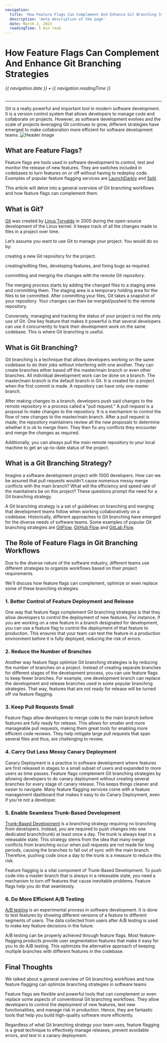 ```yaml
---
navigation:
  title: 'How Feature Flags Can Complement And Enhance Git Branching Strategies'
  description: 'meta description of the page'
  date: March 2, 2023
  readingTime: 5 min read
---
```


# How Feature Flags Can Complement And Enhance Git Branching Strategies

<h6>

  {{ navigation.date }} &bull; {{ navigation.readingTime }}

</h6>

---

Git is a really powerful and important tool in modern software development. It is a version control system that allows developers to manage code and collaborate on projects. However, as software development evolves and the scale of projects leveraging Git continues to grow, different strategies have emerged to make collaboration more efficient for software development teams.
![Header Image](/img/featureFlagsHeader.jpeg)

## What are Feature Flags?

Feature flags are tools used in software development to control, test and monitor the release of new features. They are switches included in codebases to turn features on or off without having to redeploy code. Examples of popular feature flagging services are [LaunchDarkly](https://launchdarkly.com/) and [Split](https://www.split.io/product/feature-flags/).

This article will delve into a general overview of Git branching workflows and how feature flags can complement them.

## What is Git?

[Git](https://git-scm.com/) was created by [Linus Torvalds](https://github.com/torvalds) in 2005 during the open-source development of the Linux kernel. It keeps track of all the changes made to files in a project over time.

Let’s assume you want to use Git to manage your project. You would do so by:

creating a new Git repository for the project.

creating/editing files, developing features, and fixing bugs as required.

committing and merging the changes with the remote Git repository.

The merging process starts by adding the changed files to a staging area and committing them. The staging area is a temporary holding area for the files to be committed. After committing your files, Git takes a snapshot of your repository. Your changes can then be merged/pushed to the remote repository.

Conversely, managing and tracking the status of your project is not the only use of Git. One key feature that makes it powerful is that several developers can use it concurrently to track their development work on the same codebase. This is where Git branching is useful.

## What is Git Branching?

Git branching is a technique that allows developers working on the same codebase to do their jobs without interfering with one another. They can create branches either based off the master/main branch or even other branches. All individual development work can be done on a branch. The master/main branch is the default branch in Git. It is created for a project when the first commit is made. A repository can have only one master branch.

After making changes to a branch, developers push said changes to the remote repository in a process called a "pull request." A pull request is a proposal to make changes to the repository. It is a mechanism to control the flow of new changes to the master/main branch. After a pull request is made, the repository maintainers review all the new proposals to determine whether it is ok to merge them. They then fix any conflicts they encounter and merge the changes as required.

Additionally, you can always pull the main remote repository to your local machine to get an up-to-date status of the project.

## What is a Git Branching Strategy?

Imagine a software development project with 1000 developers. How can we be assured that pull requests wouldn't cause numerous messy merge conflicts with the main branch? What will the efficiency and speed rate of the maintainers be on this project? These questions prompt the need for a Git branching strategy.

A Git branching strategy is a set of guidelines on branching and merging that development teams follow when working collaboratively on a codebase. Historically, different approaches to Git branching have emerged for the diverse needs of software teams. Some examples of popular Git branching strategies are [GitFlow](https://www.atlassian.com/git/tutorials/comparing-workflows/gitflow-workflow), [GitHub Flow](https://docs.github.com/en/get-started/quickstart/github-flow) and [GitLab Flow](https://about.gitlab.com/topics/version-control/what-is-gitlab-flow/).

## The Role of Feature Flags in Git Branching Workflows

Due to the diverse nature of the software industry, different teams use different strategies to organize workflows based on their project requirements.

We'll discuss how feature flags can complement, optimize or even replace some of these branching strategies.

### 1. Better Control of Feature Deployment and Release

One way that feature flags complement Git branching strategies is that they allow developers to control the deployment of new features. For instance, if you are working on a new feature in a branch designated for development, you can use a feature flag to control the deployment of that feature to production. This ensures that your team can test the feature in a production environment before it is fully deployed, reducing the risk of errors.

### 2. Reduce the Number of Branches

Another way feature flags optimize Git branching strategies is by reducing the number of branches on a project. Instead of creating separate branches for different stages of the development process, you can use feature flags to keep fewer branches. For example, one development branch can replace the development and release branches used in some popular branching strategies. That way, features that are not ready for release will be turned off via feature flagging.

### 3. Keep Pull Requests Small

Feature flags allow developers to merge code to the main branch before features are fully ready for release. This allows for smaller and more manageable pull requests, making them great tools for enabling more efficient code reviews. They help mitigate large pull requests that span several files and thus, are challenging to review.

### 4. Carry Out Less Messy Canary Deployment

Canary Deployment is a practice in software development where features are first released in stages to a small subset of users and expanded to more users as time passes. Feature flags complement Git branching strategies by allowing developers to do canary deployment without creating several branches for every stage of canary release. This keeps things cleaner and easier to navigate. Many feature flagging services come with a feature management dashboard that makes it easy to do Canary Deployment, even if you're not a developer.

### 5. Enable Seamless Trunk-Based Development

[Trunk-Based Development](https://trunkbaseddevelopment.com/) is a branching strategy requiring no branching from developers. Instead, you are required to push changes into one dedicated branch(trunk) at least once a day. The trunk is always kept in a releasable state. This strategy stems from the idea that many merge conflicts from branching occur when pull requests are not made for long periods, causing the branches to fall out of sync with the main branch. Therefore, pushing code once a day to the trunk is a measure to reduce this risk.

Feature flagging is a vital component of Trunk-Based Development. To push code into a master branch that is always in a releasable state, you need a mechanism to turn off features that cause inevitable problems. Feature flags help you do that seamlessly.

### 6. Do More Efficient A/B Testing

[A/B testing](https://vwo.com/ab-testing/) is an experimental process in software development. It is done to test features by showing different versions of a feature to different segments of users. The data collected from users after A/B testing is used to make key feature decisions in the future.

A/B testing can be properly achieved through feature flags. Most feature-flagging products provide user segmentation features that make it easy for you to do A/B testing. This optimizes the alternative approach of keeping multiple branches with different features in the codebase.

## Final Thoughts

We talked about a general overview of Git branching workflows and how feature flagging can optimize branching strategies in software teams

Feature flags are flexible and powerful tools that can complement or even replace some aspects of conventional Git branching workflows. They allow developers to control the deployment of new features, test new functionalities, and manage risk in production. Hence, they are fantastic tools that help you build high-quality software more efficiently.

Regardless of what Git branching strategy your team uses, feature flagging is a great technique to effectively manage releases, prevent avoidable errors, and test in a canary deployment.

 
